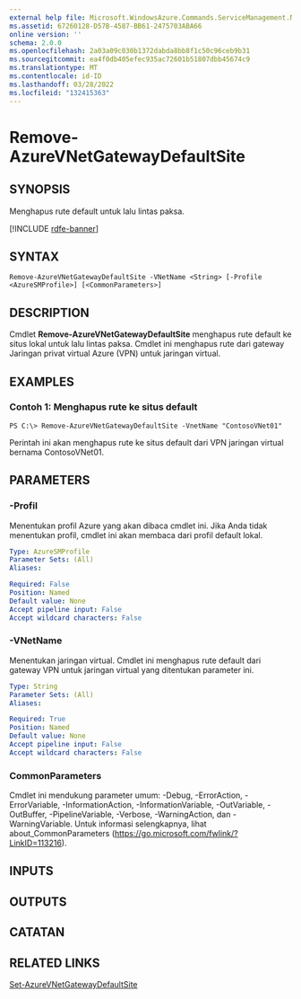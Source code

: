 ```yaml
---
external help file: Microsoft.WindowsAzure.Commands.ServiceManagement.Network.dll-Help.xml
ms.assetid: 67260128-D57B-4587-BB61-2475703ABA66
online version: ''
schema: 2.0.0
ms.openlocfilehash: 2a03a09c030b1372dabda8bb8f1c50c96ceb9b31
ms.sourcegitcommit: ea4f0db405efec935ac72601b51807dbb45674c9
ms.translationtype: MT
ms.contentlocale: id-ID
ms.lasthandoff: 03/28/2022
ms.locfileid: "132415363"
---
```

# Remove-AzureVNetGatewayDefaultSite

## SYNOPSIS
Menghapus rute default untuk lalu lintas paksa.

[!INCLUDE [rdfe-banner](../../includes/rdfe-banner.md)]

## SYNTAX

```
Remove-AzureVNetGatewayDefaultSite -VNetName <String> [-Profile <AzureSMProfile>] [<CommonParameters>]
```

## DESCRIPTION
Cmdlet **Remove-AzureVNetGatewayDefaultSite** menghapus rute default ke situs lokal untuk lalu lintas paksa.
Cmdlet ini menghapus rute dari gateway Jaringan privat virtual Azure (VPN) untuk jaringan virtual.

## EXAMPLES

### Contoh 1: Menghapus rute ke situs default
```
PS C:\> Remove-AzureVNetGatewayDefaultSite -VnetName "ContosoVNet01"
```

Perintah ini akan menghapus rute ke situs default dari VPN jaringan virtual bernama ContosoVNet01.

## PARAMETERS

### -Profil
Menentukan profil Azure yang akan dibaca cmdlet ini.
Jika Anda tidak menentukan profil, cmdlet ini akan membaca dari profil default lokal.

```yaml
Type: AzureSMProfile
Parameter Sets: (All)
Aliases: 

Required: False
Position: Named
Default value: None
Accept pipeline input: False
Accept wildcard characters: False
```

### -VNetName
Menentukan jaringan virtual.
Cmdlet ini menghapus rute default dari gateway VPN untuk jaringan virtual yang ditentukan parameter ini.

```yaml
Type: String
Parameter Sets: (All)
Aliases: 

Required: True
Position: Named
Default value: None
Accept pipeline input: False
Accept wildcard characters: False
```

### CommonParameters
Cmdlet ini mendukung parameter umum: -Debug, -ErrorAction, -ErrorVariable, -InformationAction, -InformationVariable, -OutVariable, -OutBuffer, -PipelineVariable, -Verbose, -WarningAction, dan -WarningVariable. Untuk informasi selengkapnya, lihat about_CommonParameters (https://go.microsoft.com/fwlink/?LinkID=113216).

## INPUTS

## OUTPUTS

## CATATAN

## RELATED LINKS

[Set-AzureVNetGatewayDefaultSite](./Set-AzureVNetGatewayDefaultSite.md)

